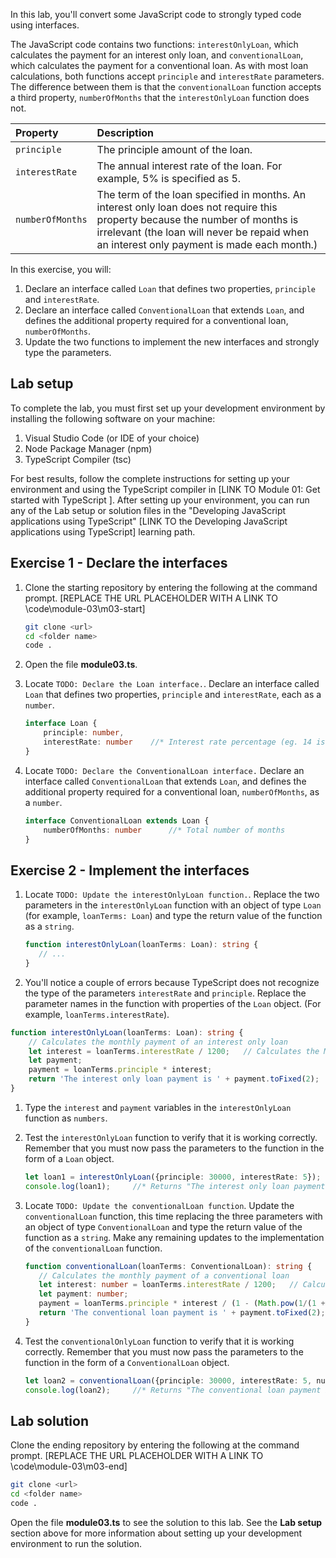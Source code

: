 
In this lab, you'll convert some JavaScript code to strongly typed code using interfaces.

The JavaScript code contains two functions: `interestOnlyLoan`, which calculates the payment for an interest only loan, and `conventionalLoan`, which calculates the payment for a conventional loan. As with most loan calculations, both functions accept `principle` and `interestRate` parameters. The difference between them is that the `conventionalLoan` function accepts a third property, `numberOfMonths` that the `interestOnlyLoan` function does not.

| Property| Description|
| :--- | :--- |
| `principle`| The principle amount of the loan.|
| `interestRate`| The annual interest rate of the loan. For example, 5% is specified as 5.|
| `numberOfMonths`| The term of the loan specified in months. An interest only loan does not require this property because the number of months is irrelevant (the loan will never be repaid when an interest only payment is made each month.)|

In this exercise, you will:

1. Declare an interface called `Loan` that defines two properties, `principle` and `interestRate`.
2. Declare an interface called `ConventionalLoan` that extends `Loan`, and defines the additional property required for a conventional loan, `numberOfMonths`.
3. Update the two functions to implement the new interfaces and strongly type the parameters.

## Lab setup

To complete the lab, you must first set up your development environment by installing the following software on your machine:

1. Visual Studio Code (or IDE of your choice)
2. Node Package Manager (npm)
3. TypeScript Compiler (tsc)

For best results, follow the complete instructions for setting up your environment and using the TypeScript compiler in [LINK TO Module 01: Get started with TypeScript ]. After setting up your environment, you can run any of the Lab setup or solution files in the "Developing JavaScript applications using TypeScript" [LINK TO the Developing JavaScript applications using TypeScript] learning path.

## Exercise 1 - Declare the interfaces

1. Clone the starting repository by entering the following at the command prompt. [REPLACE THE URL PLACEHOLDER WITH A LINK TO \code\module-03\m03-start] 

   ```bash
   git clone <url>
   cd <folder name>
   code .
   ```

1. Open the file **module03.ts**.
1. Locate `TODO: Declare the Loan interface.`. Declare an interface called `Loan` that defines two properties, `principle` and `interestRate`, each as a `number`.

   ```typescript
   interface Loan {
       principle: number,
       interestRate: number    //* Interest rate percentage (eg. 14 is 14%)
   }
   ```
1. Locate `TODO: Declare the ConventionalLoan interface.` Declare an interface called `ConventionalLoan` that extends `Loan`, and defines the additional property required for a conventional loan, `numberOfMonths`, as a `number`.

   ```typescript
   interface ConventionalLoan extends Loan {
       numberOfMonths: number      //* Total number of months
   }
   ```

## Exercise 2 - Implement the interfaces

1. Locate `TODO: Update the interestOnlyLoan function.`. Replace the two parameters in the `interestOnlyLoan` function with an object of type `Loan` (for example, `loanTerms: Loan`) and type the return value of the function as a `string`.

   ```typescript
   function interestOnlyLoan(loanTerms: Loan): string {
      // ...
   }
   ```

1. You'll notice a couple of errors because TypeScript does not recognize the type of the parameters `interestRate` and `principle`. Replace the parameter names in the function with properties of the `Loan` object. (For example, `loanTerms.interestRate`).

```typescript
function interestOnlyLoan(loanTerms: Loan): string {
    // Calculates the monthly payment of an interest only loan
    let interest = loanTerms.interestRate / 1200;   // Calculates the Monthly Interest Rate of the loan
    let payment;
    payment = loanTerms.principle * interest;
    return 'The interest only loan payment is ' + payment.toFixed(2);
}
```

1. Type the `interest` and `payment` variables in the `interestOnlyLoan` function as `numbers`.
1. Test the `interestOnlyLoan` function to verify that it is working correctly. Remember that you must now pass the parameters to the function in the form of a `Loan` object.

   ```typescript
   let loan1 = interestOnlyLoan({principle: 30000, interestRate: 5});
   console.log(loan1);     //* Returns "The interest only loan payment is 125.00" 
   ```

1. Locate `TODO: Update the conventionalLoan function`. Update the `conventionalLoan` function, this time replacing the three parameters with an object of type `ConventionalLoan` and type the return value of the function as a `string`. Make any remaining updates to the implementation of the `conventionalLoan` function.

   ```typescript
   function conventionalLoan(loanTerms: ConventionalLoan): string {
      // Calculates the monthly payment of a conventional loan
      let interest: number = loanTerms.interestRate / 1200;   // Calculates the Monthly Interest Rate of the loan
      let payment: number;
      payment = loanTerms.principle * interest / (1 - (Math.pow(1/(1 + interest), loanTerms.numberOfMonths)));
      return 'The conventional loan payment is ' + payment.toFixed(2);
   }
   ```
   
1. Test the `conventionalOnlyLoan` function to verify that it is working correctly. Remember that you must now pass the parameters to the function in the form of a `ConventionalLoan` object.

   ```typescript
   let loan2 = conventionalLoan({principle: 30000, interestRate: 5, numberOfMonths: 180});
   console.log(loan2);     //* Returns "The conventional loan payment is 237.24" 
   ```

## Lab solution

Clone the ending repository by entering the following at the command prompt. [REPLACE THE URL PLACEHOLDER WITH A LINK TO \code\module-03\m03-end] 

```bash
git clone <url>
cd <folder name>
code .
```

Open the file **module03.ts** to see the solution to this lab. See the **Lab setup** section above for more information about setting up your development environment to run the solution.
